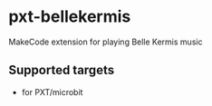 # pxt-bellekermis

MakeCode extension for playing Belle Kermis music

## Supported targets

* for PXT/microbit
